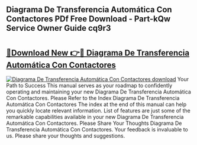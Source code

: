 ## Diagrama De Transferencia Automática Con Contactores PDf Free Download - Part-kQw Service Owner Guide cq9r3

# <h2><a href="http://dfund4p.blite.top/?on=Diagrama+De+Transferencia+Autom%c3%a1tica+Con+Contactores">🔗Download New 👉🔴 Diagrama De Transferencia Automática Con Contactores</a></h2>

[![Diagrama De Transferencia Automática Con Contactores download](https://i.imgur.com/lujVjoI.png)](http://dfund4p.blite.top/?on=Diagrama+De+Transferencia+Autom%c3%a1tica+Con+Contactores)
Your Path to Success This manual serves as your roadmap to confidently operating and maintaining your new Diagrama De Transferencia Automática Con Contactores. Please Refer to the Index Diagrama De Transferencia Automática Con Contactores The index at the end of this manual can help you quickly locate relevant information. List of features are just some of the remarkable capabilities available in your new Diagrama De Transferencia Automática Con Contactores. Please Share Your Thoughts Diagrama De Transferencia Automática Con Contactores. Your feedback is invaluable to us. Please share your thoughts and suggestions.
